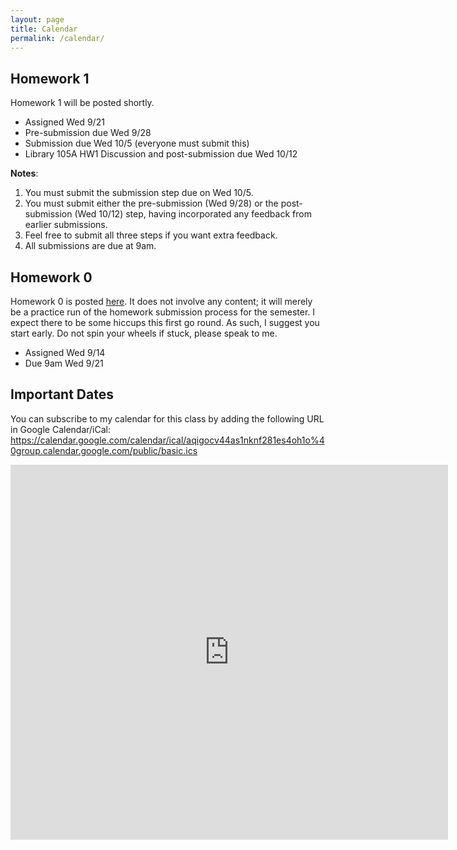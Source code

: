 ```yaml
---
layout: page
title: Calendar
permalink: /calendar/
---
```


## Homework 1

<!--Homework 1 is posted [here](https://github.com/2016-09-Middlebury-Data-Science/HW-1).-->

Homework 1 will be posted shortly.

* Assigned Wed 9/21
* Pre-submission due Wed 9/28
* Submission due Wed 10/5 (everyone must submit this)
* Library 105A HW1 Discussion and post-submission due Wed 10/12
  
**Notes**:

1. You must submit the submission step due on Wed 10/5.
1. You must submit either the pre-submission (Wed 9/28) or the post-submission (Wed 10/12) step, having
incorporated any feedback from earlier submissions.
1. Feel free to submit all three steps if you want extra feedback.
1. All submissions are due at 9am.



## Homework 0

Homework 0 is posted
[here](https://github.com/2016-09-Middlebury-Data-Science/HW-0). It does not
involve any content; it will merely be a practice run of the homework submission
process for the semester. I expect there to be some hiccups this first go round.
As such, I suggest you start early. Do not spin your wheels if stuck, please speak to me. 

* Assigned Wed 9/14
* Due 9am Wed 9/21


## Important Dates

You can subscribe to my calendar for this class by adding the following URL in Google Calendar/iCal:
https://calendar.google.com/calendar/ical/aqigocv44as1nknf281es4oh1o%40group.calendar.google.com/public/basic.ics

<iframe src="https://calendar.google.com/calendar/embed?showTitle=0&amp;showDate=0&amp;showPrint=0&amp;showCalendars=0&amp;showTz=0&amp;mode=AGENDA&amp;height=600&amp;wkst=1&amp;bgcolor=%23FFFFFF&amp;src=aqigocv44as1nknf281es4oh1o%40group.calendar.google.com&amp;color=%23853104&amp;ctz=America%2FToronto" style="border-width:0" width="700" height="600" frameborder="0" scrolling="no"></iframe>
